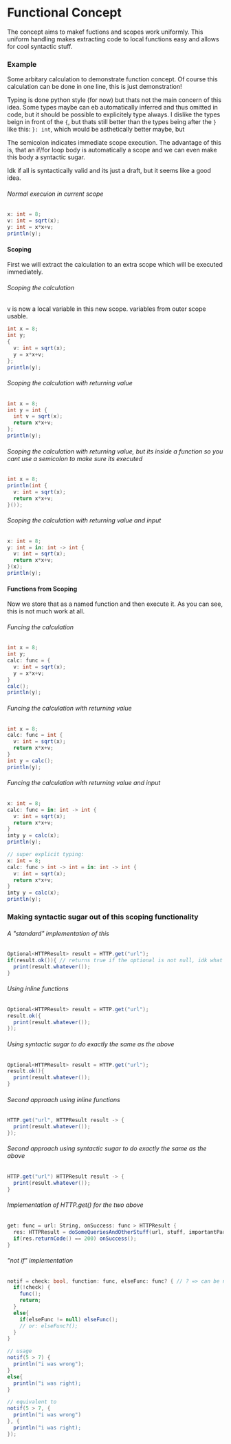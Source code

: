 # Functional Concept

The concept aims to makef fuctions and scopes work uniformly. 
This uniform handling makes extracting code to local functions easy and allows for cool syntactic stuff.

### Example
Some arbitary calculation to demonstrate function concept.
Of course this calculation can be done in one line, this is just demonstration!

Typing is done python style (for now) but thats not the main concern of this idea.
Some types maybe can eb automatically inferred and thus omitted in code, 
but it should be possible to explicitely type always. 
I dislike the types beign in front of the `{`, but thats still better than the types
being after the `}` like this: `}: int`, which would be asthetically better maybe, but 

The semicolon indicates immediate scope execution.
The advantage of this is, that an if/for loop body is automatically a scope and we can even make this body a syntactic sugar.

Idk if all is syntactically valid and its just a draft, but it seems like a good idea.

###### Normal execuion in current scope
```c#
x: int = 8;
v: int = sqrt(x);
y: int = x*x+v;
println(y);
```

#### Scoping
First we will extract the calculation to an extra scope which will be executed immediately.

###### Scoping the calculation
v is now a local variable in this new scope. variables from outer scope usable.
```c#
int x = 8;
int y;
{
  v: int = sqrt(x);
  y = x*x+v;
};
println(y);
```

###### Scoping the calculation with returning value
```c#
int x = 8;
int y = int {
  int v = sqrt(x);
  return x*x+v;
};
println(y);
```

###### Scoping the calculation with returning value, but its inside a function so you cant use a semicolon to make sure its executed
```c#
int x = 8;
println(int {
  v: int = sqrt(x);
  return x*x+v;
}());
```

###### Scoping the calculation with returning value and input
```c#
x: int = 8;
y: int = in: int -> int {
  v: int = sqrt(x);
  return x*x+v;
}(x);
println(y);
```

#### Functions from Scoping
Now we store that as a named function and then execute it.
As you can see, this is not much work at all. 

###### Funcing the calculation
```c#
int x = 8;
int y;
calc: func = {
  v: int = sqrt(x);
  y = x*x+v;
}
calc();
println(y);
```

###### Funcing the calculation with returning value
```c#
int x = 8;
calc: func = int {
  v: int = sqrt(x);
  return x*x+v;
}
int y = calc();
println(y);
```

###### Funcing the calculation with returning value and input
```c#
x: int = 8;
calc: func = in: int -> int {
  v: int = sqrt(x);
  return x*x+v;
}
inty y = calc(x);
println(y);

// super explicit typing:
x: int = 8;
calc: func > int -> int = in: int -> int {
  v: int = sqrt(x);
  return x*x+v;
}
inty y = calc(x);
println(y);
```

### Making syntactic sugar out of this scoping functionality

###### A "standard" implementation of this
```c#
Optional<HTTPResult> result = HTTP.get("url");
if(result.ok()){ // returns true if the optional is not null, idk what the coneentional function name is
  print(result.whatever());
}
```
###### Using inline functions
```c#
Optional<HTTPResult> result = HTTP.get("url");
result.ok({
  print(result.whatever());
});
```
###### Using syntactic sugar to do exactly the same as the above
```c#
Optional<HTTPResult> result = HTTP.get("url");
result.ok(){
  print(result.whatever());
}
```

###### Second approach using inline functions
```c#
HTTP.get("url", HTTPResult result -> {
  print(result.whatever());
});
```
###### Second approach using syntactic sugar to do exactly the same as the above
```c#
HTTP.get("url") HTTPResult result -> {
  print(result.whatever());
}
```

###### Implementation of HTTP.get() for the two above
```c#
get: func = url: String, onSuccess: func > HTTPResult {
  res: HTTPResult = doSomeQueriesAndOtherStuff(url, stuff, importantParam, theObligatoryConstant);
  if(res.returnCode() == 200) onSuccess();
}
```

###### "not if" implementation
```c#
notif = check: bool, function: func, elseFunc: func? { // ? => can be null
  if(!check) {
    func();
    return;
  }
  else{
    if(elseFunc != null) elseFunc();
    // or: elseFunc?();
  }
}

// usage
notif(5 > 7) {
  println("i was wrong");
}
else{
  println("i was right);
}

// equivalent to
notif(5 > 7, {
  println("i was wrong")
}, {
  println("i was right);
});
```
